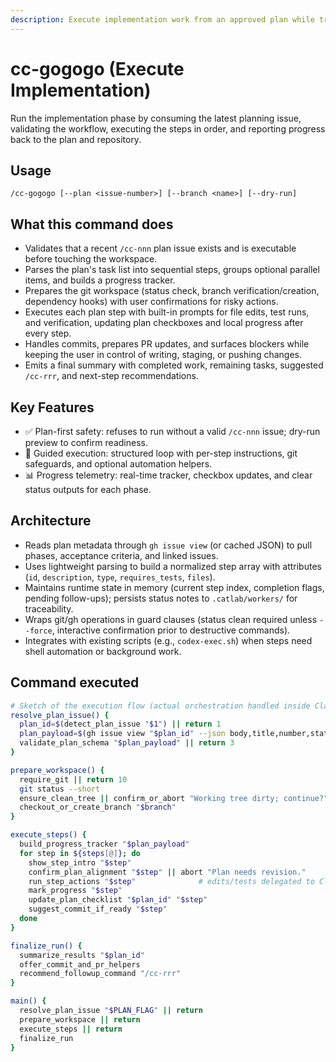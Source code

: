 ```yaml
---
description: Execute implementation work from an approved plan while tracking progress and preserving git safety.
---
```


# cc-gogogo (Execute Implementation)

Run the implementation phase by consuming the latest planning issue, validating the workflow, executing the steps in order, and reporting progress back to the plan and repository.

## Usage
```
/cc-gogogo [--plan <issue-number>] [--branch <name>] [--dry-run]
```

## What this command does

- Validates that a recent `/cc-nnn` plan issue exists and is executable before touching the workspace.
- Parses the plan's task list into sequential steps, groups optional parallel items, and builds a progress tracker.
- Prepares the git workspace (status check, branch verification/creation, dependency hooks) with user confirmations for risky actions.
- Executes each plan step with built-in prompts for file edits, test runs, and verification, updating plan checkboxes and local progress after every step.
- Handles commits, prepares PR updates, and surfaces blockers while keeping the user in control of writing, staging, or pushing changes.
- Emits a final summary with completed work, remaining tasks, suggested `/cc-rrr`, and next-step recommendations.

## Key Features

- ✅ Plan-first safety: refuses to run without a valid `/cc-nnn` issue; dry-run preview to confirm readiness.
- 🔧 Guided execution: structured loop with per-step instructions, git safeguards, and optional automation helpers.
- 📊 Progress telemetry: real-time tracker, checkbox updates, and clear status outputs for each phase.

## Architecture

- Reads plan metadata through `gh issue view` (or cached JSON) to pull phases, acceptance criteria, and linked issues.
- Uses lightweight parsing to build a normalized step array with attributes (`id`, `description`, `type`, `requires_tests`, `files`).
- Maintains runtime state in memory (current step index, completion flags, pending follow-ups); persists status notes to `.catlab/workers/` for traceability.
- Wraps git/gh operations in guard clauses (status clean required unless `--force`, interactive confirmation prior to destructive commands).
- Integrates with existing scripts (e.g., `codex-exec.sh`) when steps need shell automation or background work.

## Command executed
```bash
# Sketch of the execution flow (actual orchestration handled inside Claude Code runtime)
resolve_plan_issue() {
  plan_id=$(detect_plan_issue "$1") || return 1
  plan_payload=$(gh issue view "$plan_id" --json body,title,number,state,labels) || return 2
  validate_plan_schema "$plan_payload" || return 3
}

prepare_workspace() {
  require_git || return 10
  git status --short
  ensure_clean_tree || confirm_or_abort "Working tree dirty; continue?"
  checkout_or_create_branch "$branch"
}

execute_steps() {
  build_progress_tracker "$plan_payload"
  for step in ${steps[@]}; do
    show_step_intro "$step"
    confirm_plan_alignment "$step" || abort "Plan needs revision."
    run_step_actions "$step"              # edits/tests delegated to Claude interactions
    mark_progress "$step"
    update_plan_checklist "$plan_id" "$step"
    suggest_commit_if_ready "$step"
  done
}

finalize_run() {
  summarize_results "$plan_id"
  offer_commit_and_pr_helpers
  recommend_followup_command "/cc-rrr"
}

main() {
  resolve_plan_issue "$PLAN_FLAG" || return
  prepare_workspace || return
  execute_steps || return
  finalize_run
}
```
```
